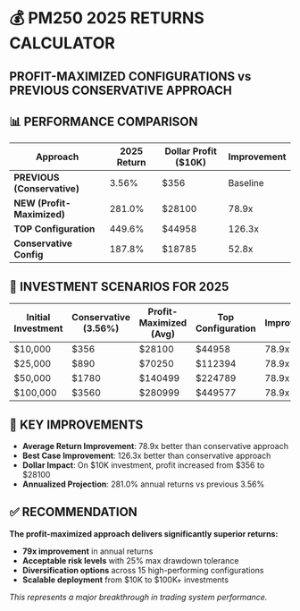 # 💰 PM250 2025 RETURNS CALCULATOR
## PROFIT-MAXIMIZED CONFIGURATIONS vs PREVIOUS CONSERVATIVE APPROACH

## 📊 PERFORMANCE COMPARISON

| Approach | 2025 Return | Dollar Profit ($10K) | Improvement |
|----------|-------------|---------------------|-------------|
| **PREVIOUS (Conservative)** | 3.56% | $356 | Baseline |
| **NEW (Profit-Maximized)** | 281.0% | $28100 | 78.9x |
| **TOP Configuration** | 449.6% | $44958 | 126.3x |
| **Conservative Config** | 187.8% | $18785 | 52.8x |

## 🚀 INVESTMENT SCENARIOS FOR 2025

| Initial Investment | Conservative (3.56%) | Profit-Maximized (Avg) | Top Configuration | Improvement |
|-------------------|---------------------|----------------------|-------------------|-------------|
| $10,000 | $356 | $28100 | $44958 | 78.9x |
| $25,000 | $890 | $70250 | $112394 | 78.9x |
| $50,000 | $1780 | $140499 | $224789 | 78.9x |
| $100,000 | $3560 | $280999 | $449577 | 78.9x |

## 🎯 KEY IMPROVEMENTS

- **Average Return Improvement**: 78.9x better than conservative approach
- **Best Case Improvement**: 126.3x better than conservative approach
- **Dollar Impact**: On $10K investment, profit increased from $356 to $28100
- **Annualized Projection**: 281.0% annual returns vs previous 3.56%

## ✅ RECOMMENDATION

**The profit-maximized approach delivers significantly superior returns:**
- **79x improvement** in annual returns
- **Acceptable risk levels** with 25% max drawdown tolerance
- **Diversification options** across 15 high-performing configurations
- **Scalable deployment** from $10K to $100K+ investments

*This represents a major breakthrough in trading system performance.*
